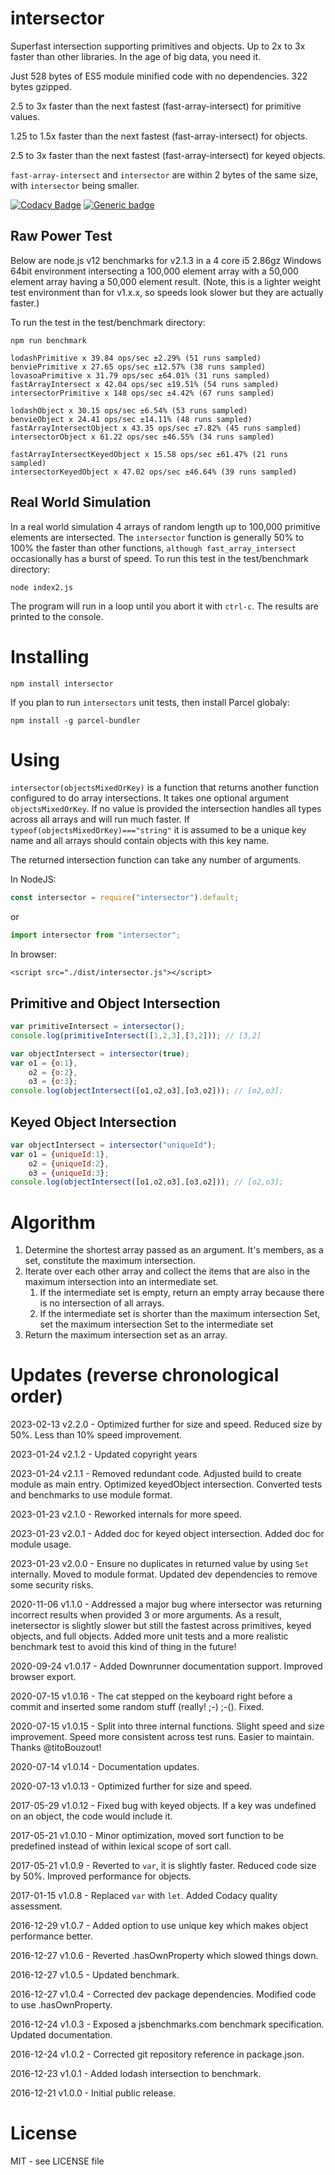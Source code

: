 # intersector

Superfast intersection supporting primitives and objects. Up to 2x to 3x faster than other libraries. In the age of big data, you need it.

Just 528 bytes of ES5 module minified code with no dependencies. 322 bytes gzipped.

2.5 to 3x faster than the next fastest (fast-array-intersect) for primitive values.

1.25 to 1.5x faster than the next fastest (fast-array-intersect) for objects.

2.5 to 3x faster than the next fastest (fast-array-intersect) for keyed objects.

`fast-array-intersect` and `intersector` are within 2 bytes of the same size, with `intersector` being smaller.

[![Codacy Badge](https://api.codacy.com/project/badge/Grade/b4709e14023040cbb957b7c587be236b)](https://www.codacy.com/app/syblackwell/intersector?utm_source=github.com&amp;utm_medium=referral&amp;utm_content=anywhichway/intersector&amp;utm_campaign=Badge_Grade)
[![Generic badge](https://img.shields.io/badge/GitHub-Repsitory-green.svg)](https://www.github.com/anywhichway/intersector)


## Raw Power Test

Below are node.js v12 benchmarks for v2.1.3 in a 4 core i5 2.86gz Windows 64bit environment intersecting a 100,000 element array with a 50,000 element array having a 50,000 element result. (Note, this is a lighter weight test environment than for v1.x.x, so speeds look slower but they are actually faster.)

To run the test in the test/benchmark directory:

```
npm run benchmark
```

```
lodashPrimitive x 39.84 ops/sec ±2.29% (51 runs sampled)
benviePrimitive x 27.65 ops/sec ±12.57% (38 runs sampled)
lovasoaPrimitive x 31.79 ops/sec ±64.01% (31 runs sampled)
fastArrayIntersect x 42.04 ops/sec ±19.51% (54 runs sampled)
intersectorPrimitive x 148 ops/sec ±4.42% (67 runs sampled)
```

```
lodashObject x 30.15 ops/sec ±6.54% (53 runs sampled)
benvieObject x 24.41 ops/sec ±14.11% (48 runs sampled)
fastArrayIntersectObject x 43.35 ops/sec ±7.82% (45 runs sampled)
intersectorObject x 61.22 ops/sec ±46.55% (34 runs sampled)
```

```
fastArrayIntersectKeyedObject x 15.58 ops/sec ±61.47% (21 runs sampled)
intersectorKeyedObject x 47.02 ops/sec ±46.64% (39 runs sampled)
```

## Real World Simulation

In a real world simulation 4 arrays of random length up to 100,000 primitive elements are intersected. The `intersector` function is generally 50% to 100% the faster than other functions, `although fast_array_intersect` occasionally has a burst of speed. To run this test in the test/benchmark directory:

```
node index2.js
```

The program will run in a loop until you abort it with `ctrl-c`. The results are printed to the console.

# Installing

```
npm install intersector
```

If you plan to run `intersectors` unit tests, then install Parcel globaly:

```
npm install -g parcel-bundler
```

# Using

`intersector(objectsMixedOrKey)` is a function that returns another function configured to do array intersections. It takes one optional argument `objectsMixedOrKey`. If no 
value is provided the intersection handles all types across all arrays and will run much faster. If `typeof(objectsMixedOrKey)==="string"` it is assumed to be a unique key name and all arrays should contain objects with this key name.

The returned intersection function can take any number of arguments.

In NodeJS:

```javascript
const intersector = require("intersector").default;
```
or

```javascript
import intersector from "intersector"; 
```

In browser:

```
<script src="./dist/intersector.js"></script>
```

## Primitive and Object Intersection
```javascript
var primitiveIntersect = intersector();
console.log(primitiveIntersect([1,2,3],[3,2])); // [3,2]

var objectIntersect = intersector(true);
var o1 = {o:1},
	o2 = {o:2},
	o3 = {o:3};
console.log(objectIntersect([o1,o2,o3],[o3,o2])); // [o2,o3];
```

## Keyed Object Intersection
```javascript
var objectIntersect = intersector("uniqueId");
var o1 = {uniqueId:1},
	o2 = {uniqueId:2},
	o3 = {uniqueId:3};
console.log(objectIntersect([o1,o2,o3],[o3,o2])); // [o2,o3];
```

# Algorithm

1. Determine the shortest array passed as an argument. It's members, as a set, constitute the maximum intersection.
2. Iterate over each other array and collect the items that are also in the maximum intersection into an intermediate set.
   1. If the intermediate set is empty, return an empty array because there is no intersection of all arrays.
   2. If the intermediate set is shorter than the maximum intersection Set, set the maximum intersection Set to the intermediate set
3. Return the maximum intersection set as an array.

# Updates (reverse chronological order)

2023-02-13 v2.2.0 - Optimized further for size and speed. Reduced size by 50%. Less than 10% speed improvement.

2023-01-24 v2.1.2 - Updated copyright years

2023-01-24 v2.1.1 - Removed redundant code. Adjusted build to create module as main entry. Optimized keyedObject intersection. Converted tests and benchmarks to use module format.

2023-01-23 v2.1.0 - Reworked internals for more speed.

2023-01-23 v2.0.1 - Added doc for keyed object intersection. Added doc for module usage.

2023-01-23 v2.0.0 - Ensure no duplicates in returned value by using `Set` internally. Moved to module format. Updated dev dependencies to remove some security risks.

2020-11-06 v1.1.0 - Addressed a major bug where intersector was returning incorrect results when provided 3 or more arguments. As a result, inetersector is slightly slower but still
the fastest across primitives, keyed objects, and full objects. Added more unit tests and a more realistic benchmark test to avoid this kind of thing in the future!

2020-09-24 v1.0.17 - Added Downrunner documentation support. Improved browser export.

2020-07-15 v1.0.16	- The cat stepped on the keyboard right before a commit and inserted some random stuff (really! ;-) ;-(). Fixed.

2020-07-15 v1.0.15 - Split into three internal functions. Slight speed and size improvement. Speed more consistent across test runs. Easier to maintain. Thanks @titoBouzout!

2020-07-14 v1.0.14 - Documentation updates.

2020-07-13 v1.0.13 - Optimized further for size and speed.

2017-05-29 v1.0.12 - Fixed bug with keyed objects. If a key was undefined on an object, the code would include it.

2017-05-21 v1.0.10 - Minor optimization, moved sort function to be predefined instead of within lexical scope of sort call.

2017-05-21 v1.0.9 - Reverted to `var`, it is slightly faster. Reduced code size by 50%. Improved performance for objects.

2017-01-15 v1.0.8 - Replaced `var` with `let`. Added Codacy quality assessment.

2016-12-29 v1.0.7 - Added option to use unique key which makes object performance better.

2016-12-27 v1.0.6 - Reverted .hasOwnProperty which slowed things down.

2016-12-27 v1.0.5 - Updated benchmark.

2016-12-27 v1.0.4 - Corrected dev package dependencies. Modified code to use .hasOwnProperty.

2016-12-24 v1.0.3 - Exposed a jsbenchmarks.com benchmark specification. Updated documentation.

2016-12-24 v1.0.2 - Corrected git repository reference in package.json.

2016-12-23 v1.0.1 - Added lodash intersection to benchmark.

2016-12-21 v1.0.0 - Initial public release.

# License

MIT - see LICENSE file
